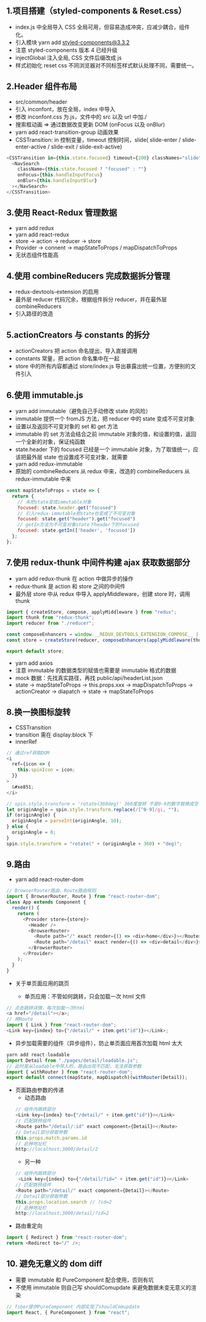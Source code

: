## 1.项目搭建（styled-components & Reset.css）

- index.js 中全局导入 CSS 全局可用，但容易造成冲突，应减少耦合，组件化。
- 引入模块 yarn add styled-components@3.3.2
- 注意 styled-components 版本 4 已经升级
- injectGlobal 注入全局, CSS 文件后缀改成 js
- 样式初始化 reset css 不同浏览器对不同标签样式默认处理不同，需要统一。

## 2.Header 组件布局

- src/common/header
- 引入 inconfont，放在全局，index 中导入
- 修改 inconfont.css 为.js，文件中的 src 以及 url 中加./
- 搜索框动画 => 通过数据改变更新 DOM (onFocus 以及 onBlur)
- yarn add react-transition-group 动画效果
- CSSTransition: in 控制变量，timeout 控制时间，slide( slide-enter / slide-enter-active / slide-exit / slide-exit-active)

```js
<CSSTransition in={this.state.focused} timeout={200} classNames="slide">
  <NavSearch
    className={this.state.focused ? "focused" : ""}
    onFocus={this.handleInputFocus}
    onBlur={this.handleInputBlur}
  ></NavSearch>
</CSSTransition>
```

## 3.使用 React-Redux 管理数据

- yarn add redux
- yarn add react-redux
- store -> action -> reducer -> store
- Provider -> connent -> mapStateToProps / mapDispatchToProps
- 无状态组件性能高

## 4.使用 combineReducers 完成数据拆分管理

- redux-devtools-extension 的启用
- 最外层 reducer 代码冗余，根据组件拆分 reducer，并在最外层 combineReducers
- 引入路径的改造

## 5.actionCreators 与 constants 的拆分

- actionCreators 把 action 命名提出，导入直接调用
- constants 常量，把 action 命名集中在一起
- store 中的所有内容都通过 store/index.js 导出暴露出统一位置，方便别的文件引入

## 6.使用 immutable.js

- yarn add immutable（避免自己手动修改 state 的风险）
- immutable 提供一个 fromJS 方法，把 reducer 中的 state 变成不可变对象
- 设置以及返回不可变对象的 set 和 get 方法
- immutable 的 set 方法会结合之前 immutable 对象的值，和设置的值，返回一个全新的对象，保证纯函数
- state.header 下的 focused 已经是一个 immutable 对象，为了取值统一，应该把最外层 state 也设置成不可变对象，就需要
- yarn add redux-immutable
- 原始的 combineReducers 从 redux 中来，改造的 combineReducers 从 redux-immutable 中来

```js
const mapStateToProps = state => {
  return {
    // 未把state变成immutable对象
    focused: state.header.get("focused")
    // 引入redux-immutable把state也变成了不可变对象
    focused: state.get("header").get("focused")
    // getIn方法为不可变对象state下header下的focused
    focused: state.getIn(['header', 'focused'])
  };
};
```

## 7.使用 redux-thunk 中间件构建 ajax 获取数据部分

- yarn add redux-thunk 在 action 中做异步的操作
- redux-thunk 是 action 和 store 之间的中间件
- 最外层 store 中从 redux 中导入 applyMiddleware，创建 store 时，调用 thunk

```js
import { createStore, compose, applyMiddleware } from "redux";
import thunk from "redux-thunk";
import reducer from "./reducer";

const composeEnhancers = window.__REDUX_DEVTOOLS_EXTENSION_COMPOSE__ || compose;
const store = createStore(reducer, composeEnhancers(applyMiddleware(thunk)));

export default store;
```

- yarn add axios
- 注意 immutable 的数据类型的赋值也需要是 immutable 格式的数据
- mock 数据：先找真实路径，再找 public/api/headerList.json
- state -> mapStateToProps -> this.props.xxx -> mapDispatchToProps -> actionCreator -> diapatch -> state -> mapStateToProps

## 8.换一换图标旋转

- CSSTransition
- transition 需在 display:block 下
- innerRef

```js
// 通过ref获取DOM
<i
  ref={icon => {
    this.spinIcon = icon;
  }}
>
  &#xe851;
</i>
```

```js
// spin.style.transform = 'rotate(360deg)' 360度旋转 不是0-9的数字替换成空
let originAngle = spin.style.transform.replace(/[^0-9]/gi, "");
if (originAngle) {
  originAngle = parseInt(originAngle, 10);
} else {
  originAngle = 0;
}
spin.style.transform = "rotate(" + (originAngle + 360) + "deg)";
```

## 9.路由

- yarn add react-router-dom

```js
// BrowserRouter路由，Route路由规则
import { BrowserRouter, Route } from "react-router-dom";
class App extends Component {
  render() {
    return (
      <Provider store={store}>
        <Header />
        <BrowserRouter>
          <Route path="/" exact render={() => <div>home</div>}></Route>
          <Route path="/detail" exact render={() => <div>detail</div>}></Route>
        </BrowserRouter>
      </Provider>
    );
  }
}
```

- 关于单页面应用的跳页

  - 单页应用：不管如何跳转，只会加载一次 html 文件

```js
// 点击跳转详情，每次加载一次html
<a href="/detail"></a>;
// 用Route
import { Link } from "react-router-dom";
<Link key={index} to={"/detail/" + item.get("id")}></Link>;
```

- 异步加载需要的组件（异步组件），防止单页面应用首次加载 html 太大

```js
yarn add react-loadable
import Detail from "./pages/detail/loadable.js";
// 此时是从loadable中导入的，路由出现不匹配，无法获取参数
import { withRouter } from "react-router-dom";
export default connect(mapState, mapDispatch)(withRouter(Detail));
```

- 页面路由参数的传递
  - 动态路由
  ```js
  // 组件内跳转部分
  <Link key={index} to={"/detail/" + item.get("id")}></Link>
  // 匹配跳转组件
  <Route path="/detail/:id" exact component={Detail}></Route>
  // Detail部分获取参数
  this.props.match.params.id
  // 此种地址栏
  http://localhost:3000/detail/2
  ```
  - 另一种
  ```js
  // 组件内跳转部分
   <Link key={index} to={"/detail/?id=" + item.get("id")}></Link>
  // 匹配跳转组件
  <Route path="/detail/" exact component={Detail}></Route>
  // Detail部分获取参数
  this.props.location.search // ?id=2
  // 此种地址栏
  http://localhost:3000/detail/?id=2
  ```
- 路由重定向

```js
import { Redirect } from "react-router-dom";
return <Redirect to="/" />;
```

## 10. 避免无意义的 dom diff

- 需要 immutable 和 PureComponent 配合使用，否则有坑
- 不使用 immutable 则自己写 shouldComupdate 来避免数据未变无意义的渲染

```js
// fiber提供PureComponent 内部实现了shouldComupdate
import React, { PureComponent } from "react";
```
